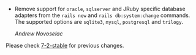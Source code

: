 *   Remove support for `oracle`, `sqlserver` and JRuby specific database adapters from the
    `rails new` and `rails db:system:change` commands. The supported options are `sqlite3`,
    `mysql`, `postgresql` and `trilogy`.

    *Andrew Novoselac*

Please check [7-2-stable](https://github.com/rails/rails/blob/7-2-stable/railties/CHANGELOG.md) for previous changes.
